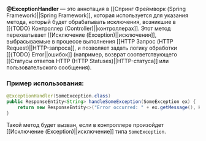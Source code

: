 **@ExceptionHandler** — это аннотация в [[Спринг Фреймворк (Spring Framework)||Spring Framework]], которая используется для указания метода, который будет обрабатывать исключения, возникшие в [[{TODO} Контроллер (Controller)||контроллерах]]. Этот метод перехватывает [[Исключение (Exception)||исключения]], выбрасываемые в процессе выполнения [[HTTP Запрос (HTTP Request)||HTTP-запроса]], и позволяет задать логику обработки [[{TODO} Error||ошибок]] (например, возврат соответствующего [[Статусы ответов HTTP (HTTP Statuses)||HTTP-статуса]] или пользовательского сообщения).


### Пример использования:

```java
@ExceptionHandler(SomeException.class)
public ResponseEntity<String> handleSomeException(SomeException ex) {
    return new ResponseEntity<>("Error occurred: " + ex.getMessage(), HttpStatus.BAD_REQUEST);
}
```

Такой метод будет вызван, если в контроллере произойдет [[Исключение (Exception)||исключение]] типа `SomeException`.